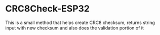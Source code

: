 # CRC8Check-ESP32
This is a small method that helps create CRC8 checksum, returns string input with new checksum and also does the validation portion of it

